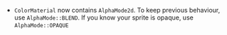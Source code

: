 - `ColorMaterial` now contains `AlphaMode2d`. To keep previous behaviour, use `AlphaMode::BLEND`. If you know your sprite is opaque, use `AlphaMode::OPAQUE`
